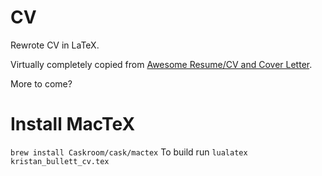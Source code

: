 # CV
Rewrote CV in LaTeX.

Virtually completely copied from [Awesome Resume/CV and Cover Letter](https://www.latextemplates.com/template/awesome-resume-cv).

More to come?

# Install MacTeX

`brew install Caskroom/cask/mactex`
To build run  `lualatex kristan_bullett_cv.tex`

